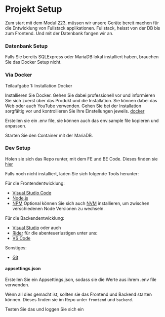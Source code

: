 # Projekt Setup

Zum start mit dem Modul 223, müssen wir unsere Geräte bereit machen für die Entwicklung von Fullstack applikationen. Fullstack, heisst von der DB bis zum Frontend. Und mit der Datenbank fangen wir an.

### Datenbank Setup

Falls Sie bereits SQLExpress oder MariaDB lokal installiert haben, brauchen Sie das Docker Setup nicht.

### Via Docker

Teilaufgabe 1: Installation Docker

Installieren Sie Docker. Gehen Sie dabei professionell vor und informieren Sie sich zuerst über das Produkt und die Installation. Sie können dabei das Web oder auch YouTube verwenden. Gehen Sie bei der Installation sorgfältig vor und kontrollieren Sie Ihre Einstellungen jeweils. [docker](https://docs.docker.com/get-docker/)

Erstellen sie ein .env file, sie können auch das env.sample file kopieren und anpassen.

Starten Sie den Container mit der MariaDB.

### Dev Setup

Holen sie sich das Repo runter, mit dem FE und BE Code.
Dieses finden sie [hier](https://github.com/GF3R/223-ma-app)

Falls noch nicht installiert, laden Sie sich folgende Tools herunter:

Für die Frontendentwicklung:

- [Visual Studio Code](https://code.visualstudio.com/)
- [Node.js](https://nodejs.org/en/)
- [NPM](https://www.npmjs.com/)
  Optional können Sie sich auch [NVM](https://www.freecodecamp.org/news/node-version-manager-nvm-install-guide/) installieren, um zwischen verschiedenen Node Versionen zu wechseln.

Für die Backendentwicklung:

- [Visual Studio](https://visualstudio.microsoft.com/de/vs/)
  oder auch
- [Rider](https://www.jetbrains.com/rider/)
  für die abenteuerlustigen unter uns:
- [VS Code](https://code.visualstudio.com/)

Sonstiges:

- [Git](https://git-scm.com/)

#### appsettings.json

Erstellen Sie ein Appsettings.json, sodass sie die Werte aus ihrem .env file verwenden.

Wenn all dies gemacht ist, sollten sie das Frontend und Backend starten können.
Dieses finden sie im Repo unter `frontend` und `backend`.

Testen Sie das und loggen Sie sich ein
